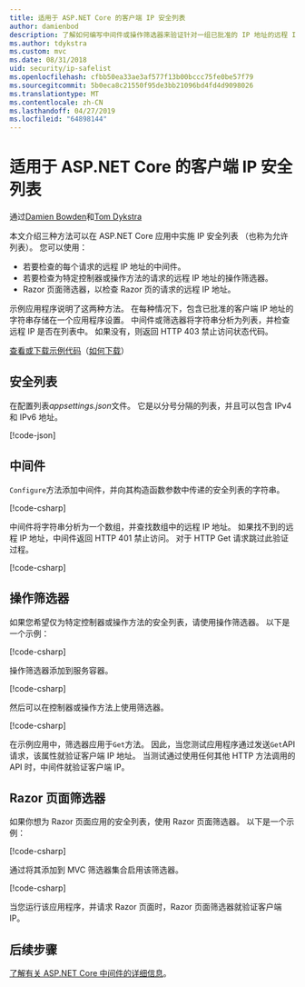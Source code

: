 ```yaml
---
title: 适用于 ASP.NET Core 的客户端 IP 安全列表
author: damienbod
description: 了解如何编写中间件或操作筛选器来验证针对一组已批准的 IP 地址的远程 IP 地址。
ms.author: tdykstra
ms.custom: mvc
ms.date: 08/31/2018
uid: security/ip-safelist
ms.openlocfilehash: cfbb50ea33ae3af577f13b00bccc75fe0be57f79
ms.sourcegitcommit: 5b0eca8c21550f95de3bb21096bd4fd4d9098026
ms.translationtype: MT
ms.contentlocale: zh-CN
ms.lasthandoff: 04/27/2019
ms.locfileid: "64898144"
---
```

# <a name="client-ip-safelist-for-aspnet-core"></a>适用于 ASP.NET Core 的客户端 IP 安全列表

通过[Damien Bowden](https://twitter.com/damien_bod)和[Tom Dykstra](https://github.com/tdykstra)
 
本文介绍三种方法可以在 ASP.NET Core 应用中实施 IP 安全列表 （也称为允许列表）。 您可以使用：

* 若要检查的每个请求的远程 IP 地址的中间件。
* 若要检查为特定控制器或操作方法的请求的远程 IP 地址的操作筛选器。
* Razor 页面筛选器，以检查 Razor 页的请求的远程 IP 地址。

示例应用程序说明了这两种方法。 在每种情况下，包含已批准的客户端 IP 地址的字符串存储在一个应用程序设置。 中间件或筛选器将字符串分析为列表，并检查远程 IP 是否在列表中。 如果没有，则返回 HTTP 403 禁止访问状态代码。

[查看或下载示例代码](https://github.com/aspnet/AspNetCore.Docs/tree/master/aspnetcore/security/ip-safelist/samples/2.x/ClientIpAspNetCore)（[如何下载](xref:index#how-to-download-a-sample)）

## <a name="the-safelist"></a>安全列表

在配置列表*appsettings.json*文件。 它是以分号分隔的列表，并且可以包含 IPv4 和 IPv6 地址。

[!code-json[](ip-safelist/samples/2.x/ClientIpAspNetCore/appsettings.json?highlight=2)]

## <a name="middleware"></a>中间件

`Configure`方法添加中间件，并向其构造函数参数中传递的安全列表的字符串。

[!code-csharp[](ip-safelist/samples/2.x/ClientIpAspNetCore/Startup.cs?name=snippet_Configure&highlight=7)]

中间件将字符串分析为一个数组，并查找数组中的远程 IP 地址。 如果找不到的远程 IP 地址，中间件返回 HTTP 401 禁止访问。 对于 HTTP Get 请求跳过此验证过程。

[!code-csharp[](ip-safelist/samples/2.x/ClientIpAspNetCore/AdminSafeListMiddleware.cs?name=snippet_ClassOnly)]

## <a name="action-filter"></a>操作筛选器

如果您希望仅为特定控制器或操作方法的安全列表，请使用操作筛选器。 以下是一个示例： 

[!code-csharp[](ip-safelist/samples/2.x/ClientIpAspNetCore/Filters/ClientIdCheckFilter.cs)]

操作筛选器添加到服务容器。

[!code-csharp[](ip-safelist/samples/2.x/ClientIpAspNetCore/Startup.cs?name=snippet_ConfigureServices&highlight=3)]

然后可以在控制器或操作方法上使用筛选器。

[!code-csharp[](ip-safelist/samples/2.x/ClientIpAspNetCore/Controllers/ValuesController.cs?name=snippet_Filter&highlight=1)]

在示例应用中，筛选器应用于`Get`方法。 因此，当您测试应用程序通过发送`Get`API 请求，该属性就验证客户端 IP 地址。 当测试通过使用任何其他 HTTP 方法调用的 API 时，中间件就验证客户端 IP。

## <a name="razor-pages-filter"></a>Razor 页面筛选器 

如果你想为 Razor 页面应用的安全列表，使用 Razor 页面筛选器。 以下是一个示例： 

[!code-csharp[](ip-safelist/samples/2.x/ClientIpAspNetCore/Filters/ClientIdCheckPageFilter.cs)]

通过将其添加到 MVC 筛选器集合启用该筛选器。

[!code-csharp[](ip-safelist/samples/2.x/ClientIpAspNetCore/Startup.cs?name=snippet_ConfigureServices&highlight=7-9)]

当您运行该应用程序，并请求 Razor 页面时，Razor 页面筛选器就验证客户端 IP。

## <a name="next-steps"></a>后续步骤

[了解有关 ASP.NET Core 中间件的详细信息](xref:fundamentals/middleware/index)。
